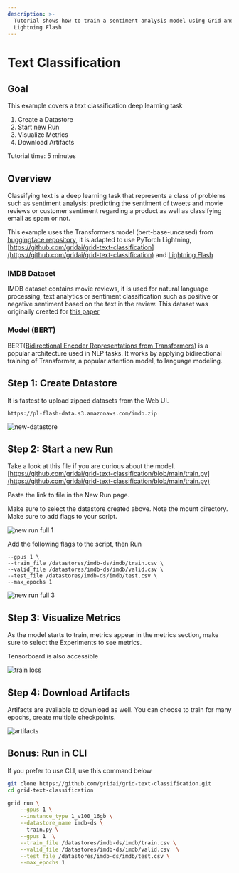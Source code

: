 ```yaml
---
description: >-
  Tutorial shows how to train a sentiment analysis model using Grid and
  Lightning Flash
---
```


# Text Classification

## Goal

This example covers a text classification deep learning task

1. Create a Datastore
2. Start new Run
3. Visualize Metrics
4. Download Artifacts

Tutorial time: 5 minutes

## Overview

Classifying text is a deep learning task that represents a class of problems such as sentiment analysis: predicting the sentiment of tweets and movie reviews or customer sentiment regarding a product as well as classifying email as spam or not.

This example uses the Transformers model \(bert-base-uncased\) from [huggingface repository](https://huggingface.co/bert-base-uncased), it is adapted to use PyTorch Lightning, [https://github.com/gridai/grid-text-classification](https://github.com/gridai/grid-text-classification) and [Lightning Flash](https://github.com/PyTorchLightning/lightning-flash)

### **IMDB Dataset**

IMDB dataset contains movie reviews, it is used for natural language processing, text analytics or sentiment classification such as positive or negative sentiment based on the text in the review. This dataset was originally created for [this paper](https://www.aclweb.org/anthology/P11-1015.pdf)

### **Model \(BERT\)**

BERT\([Bidirectional Encoder Representations from Transformers](https://arxiv.org/abs/1810.04805)\) is a popular architecture used in NLP tasks. It works by applying bidirectional training of Transformer, a popular attention model, to language modeling.

## Step 1: Create Datastore

It is fastest to upload zipped datasets from the Web UI.

```text
https://pl-flash-data.s3.amazonaws.com/imdb.zip
```

![new-datastore](https://user-images.githubusercontent.com/13732925/121347438-319f5380-c8f5-11eb-9b61-be571f8aab1f.png)

## Step 2: Start a new Run

Take a look at this file if you are curious about the model. [https://github.com/gridai/grid-text-classification/blob/main/train.py](https://github.com/gridai/grid-text-classification/blob/main/train.py)

Paste the link to file in the New Run page.

Make sure to select the datastore created above. Note the mount directory. Make sure to add flags to your script.

![new run full 1](https://user-images.githubusercontent.com/13732925/121349841-f81c1780-c8f7-11eb-9dd6-3fe54d77c32a.png)

Add the following flags to the script, then Run

```text
--gpus 1 \
--train_file /datastores/imdb-ds/imdb/train.csv \
--valid_file /datastores/imdb-ds/imdb/valid.csv \
--test_file /datastores/imdb-ds/imdb/test.csv \
--max_epochs 1
```

![new run full 3](https://user-images.githubusercontent.com/13732925/121355055-7dee9180-c8fd-11eb-80bd-8e6f7add679a.png)

## Step 3: Visualize Metrics

As the model starts to train, metrics appear in the metrics section, make sure to select the Experiments to see metrics.

Tensorboard is also accessible

![train loss](https://user-images.githubusercontent.com/13732925/121350065-33b6e180-c8f8-11eb-9aba-bc836748c663.png)

## Step 4: Download Artifacts

Artifacts are available to download as well. You can choose to train for many epochs, create multiple checkpoints.

![artifacts](https://user-images.githubusercontent.com/13732925/121350135-48937500-c8f8-11eb-8703-999161076d09.gif)

## Bonus: Run in CLI

If you prefer to use CLI, use this command below

```bash
git clone https://github.com/gridai/grid-text-classification.git
cd grid-text-classification
```

```bash
grid run \
    --gpus 1 \
    --instance_type 1_v100_16gb \
    --datastore_name imdb-ds \
      train.py \
    --gpus 1  \
    --train_file /datastores/imdb-ds/imdb/train.csv \
    --valid_file /datastores/imdb-ds/imdb/valid.csv  \
    --test_file /datastores/imdb-ds/imdb/test.csv \
    --max_epochs 1
```

